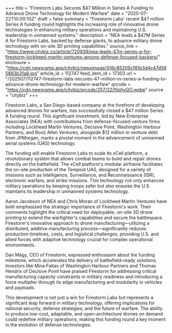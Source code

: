 +++
title = "Firestorm Labs Secures $47 Million in Series A Funding to Advance Drone Technology for Modern Warfare"
date = "2025-07-22T10:00:10Z"
draft = false
summary = "Firestorm Labs' recent $47 million Series A funding round highlights the increasing role of innovative drone technologies in enhancing military operations and maintaining U.S. leadership in unmanned systems."
description = "NEA leads a $47M Series A for Firestorm Labs, backed by defense giants, to advance military drone technology with on-site 3D printing capabilities."
source_link = "https://www.citybiz.co/article/720939/nea-leads-47m-series-a-for-firestorm-lockheed-martin-ventures-among-defense-focused-backers/"
enclosure = "https://cdn.newsramp.app/citybiz/newsimage/016c85209cf81b3d4c47d595883b31a8.jpg"
article_id = 112747
feed_item_id = 17303
url = "/202507/112747-firestorm-labs-secures-47-million-in-series-a-funding-to-advance-drone-technology-for-modern-warfare"
qrcode = "https://cdn.newsramp.app/citybiz/qrcode/257/22/filohvQO.webp"
source = "citybiz"
+++

<p>Firestorm Labs, a San Diego-based company at the forefront of developing advanced drones for warfare, has successfully closed a $47 million Series A funding round. This significant investment, led by New Enterprise Associates (NEA) with contributions from defense-focused venture firms including Lockheed Martin Ventures, Decisive Point, Washington Harbour Partners, and Booz Allen Ventures, alongside $12 million in venture debt from JPMorgan, marks a pivotal moment in the advancement of unmanned aerial systems (UAS) technology.</p><p>The funding will enable Firestorm Labs to scale its xCell platform, a revolutionary system that allows combat teams to build and repair drones directly on the battlefield. The xCell platform's modular airframe facilitates the on-site production of the Tempest UAS, designed for a variety of missions such as Intelligence, Surveillance, and Reconnaissance (ISR), electronic warfare, and strike missions. This technology not only enhances military operations by keeping troops safer but also ensures the U.S. maintains its leadership in unmanned systems technology.</p><p>Aaron Jacobson of NEA and Chris Moran of Lockheed Martin Ventures have both emphasized the strategic importance of Firestorm's work. Their comments highlight the critical need for deployable, on-site 3D drone printing to extend the warfighter's capabilities and secure the battlespace. Firestorm's innovative approach to drone manufacturing—utilizing a distributed, additive manufacturing process—significantly reduces production timelines, costs, and logistical challenges, providing U.S. and allied forces with adaptive technology crucial for complex operational environments.</p><p>Dan Magy, CEO of Firestorm, expressed enthusiasm about the funding milestone, which accelerates the delivery of battlefield-ready solutions. Investors like Mina Faltas of Washington Harbour Partners and Thomas Hendrix of Decisive Point have praised Firestorm for addressing critical manufacturing capacity constraints in military readiness and introducing a force multiplier through its edge manufacturing and modularity in vehicles and payloads.</p><p>This development is not just a win for Firestorm Labs but represents a significant leap forward in military technology, offering implications for national security, defense strategies, and the future of warfare. The ability to produce low-cost, adaptable, and open-architecture drones on demand could redefine military operations, making this funding round a key moment in the evolution of defense technologies.</p>